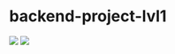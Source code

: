 # backend-project-lvl1
<a href="https://codeclimate.com/github/romanbeli/backend-project-lvl1"><img src="https://api.codeclimate.com/v1/badges/a99a88d28ad37a79dbf6/maintainability" /></a> <a href="https://github.com/romanbeli/backend-project-lvl1/actions"><img src="https://github.com/romanbeli/backend-project-lvl1/workflows/CI/badge.svg" /></a> 
